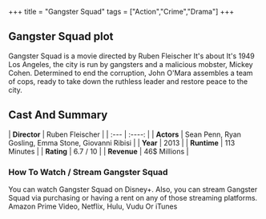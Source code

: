 +++
title = "Gangster Squad"
tags = ["Action","Crime","Drama"]
+++
## Gangster Squad plot
Gangster Squad is a movie directed by Ruben Fleischer It's about It's 1949 Los Angeles, the city is run by gangsters and a malicious mobster, Mickey Cohen. Determined to end the corruption, John O'Mara assembles a team of cops, ready to take down the ruthless leader and restore peace to the city.
## Cast And Summary
| **Director**      | Ruben Fleischer |
    | :---        |    :----:   |
    |  **Actors** | Sean Penn, Ryan Gosling, Emma Stone, Giovanni Ribisi |
    | **Year**   | 2013    |
    |  **Runtime** | 113 Minutes |
    |  **Rating** | 6.7 / 10 | 
    |  **Revenue** | 46$ Millions |
### How To Watch / Stream Gangster Squad
You can watch Gangster Squad on Disney+.
Also, you can stream Gangster Squad via purchasing or having a rent on any of those streaming platforms.
Amazon Prime Video, Netflix, Hulu, Vudu Or iTunes